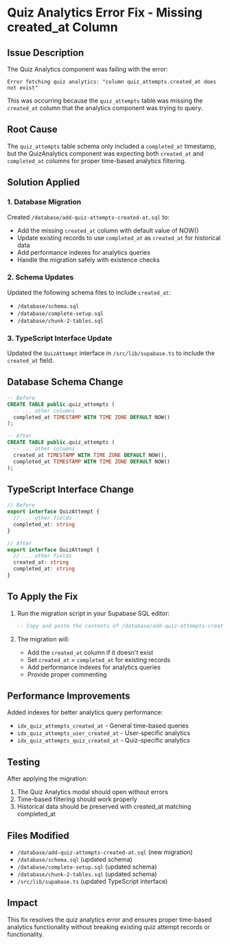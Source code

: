 # Quiz Analytics Error Fix - Missing created_at Column

## Issue Description
The Quiz Analytics component was failing with the error:
```
Error fetching quiz analytics: "column quiz_attempts.created_at does not exist"
```

This was occurring because the `quiz_attempts` table was missing the `created_at` column that the analytics component was trying to query.

## Root Cause
The `quiz_attempts` table schema only included a `completed_at` timestamp, but the QuizAnalytics component was expecting both `created_at` and `completed_at` columns for proper time-based analytics filtering.

## Solution Applied

### 1. Database Migration
Created `/database/add-quiz-attempts-created-at.sql` to:
- Add the missing `created_at` column with default value of NOW()
- Update existing records to use `completed_at` as `created_at` for historical data
- Add performance indexes for analytics queries
- Handle the migration safely with existence checks

### 2. Schema Updates
Updated the following schema files to include `created_at`:
- `/database/schema.sql`
- `/database/complete-setup.sql` 
- `/database/chunk-2-tables.sql`

### 3. TypeScript Interface Update
Updated the `QuizAttempt` interface in `/src/lib/supabase.ts` to include the `created_at` field.

## Database Schema Change
```sql
-- Before
CREATE TABLE public.quiz_attempts (
  -- ... other columns
  completed_at TIMESTAMP WITH TIME ZONE DEFAULT NOW()
);

-- After  
CREATE TABLE public.quiz_attempts (
  -- ... other columns
  created_at TIMESTAMP WITH TIME ZONE DEFAULT NOW(),
  completed_at TIMESTAMP WITH TIME ZONE DEFAULT NOW()
);
```

## TypeScript Interface Change
```typescript
// Before
export interface QuizAttempt {
  // ... other fields
  completed_at: string
}

// After
export interface QuizAttempt {
  // ... other fields
  created_at: string
  completed_at: string
}
```

## To Apply the Fix
1. Run the migration script in your Supabase SQL editor:
   ```sql
   -- Copy and paste the contents of /database/add-quiz-attempts-created-at.sql
   ```

2. The migration will:
   - Add the `created_at` column if it doesn't exist
   - Set `created_at` = `completed_at` for existing records
   - Add performance indexes for analytics queries
   - Provide proper commenting

## Performance Improvements
Added indexes for better analytics query performance:
- `idx_quiz_attempts_created_at` - General time-based queries
- `idx_quiz_attempts_user_created_at` - User-specific analytics
- `idx_quiz_attempts_quiz_created_at` - Quiz-specific analytics

## Testing
After applying the migration:
1. The Quiz Analytics modal should open without errors
2. Time-based filtering should work properly
3. Historical data should be preserved with created_at matching completed_at

## Files Modified
- `/database/add-quiz-attempts-created-at.sql` (new migration)
- `/database/schema.sql` (updated schema)
- `/database/complete-setup.sql` (updated schema)
- `/database/chunk-2-tables.sql` (updated schema)
- `/src/lib/supabase.ts` (updated TypeScript interface)

## Impact
This fix resolves the quiz analytics error and ensures proper time-based analytics functionality without breaking existing quiz attempt records or functionality.
